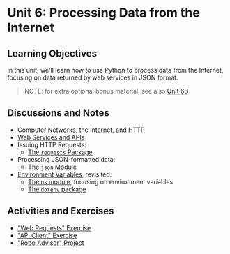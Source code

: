 # Unit 6: Processing Data from the Internet

## Learning Objectives

In this unit, we'll learn how to use Python to process data from the Internet, focusing on data returned by web services in JSON format.

> NOTE: for extra optional bonus material, see also [Unit 6B](/units/unit-6b.md)

## Discussions and Notes

  + [Computer Networks, the Internet, and HTTP](/notes/info-systems/networks.md)
  + [Web Services and APIs](/notes/software/apis.md)
  + Issuing HTTP Requests:
    + [The `requests` Package](/notes/python/packages/requests.md)
  + Processing JSON-formatted data:
    + [The `json` Module](/notes/python/modules/json.md)
  + [Environment Variables](/notes/environment-variables.md), revisited:
    + [The `os` module](/notes/python/modules/os.md#environment-variables), focusing on environment variables
    + [The `dotenv` package](/notes/python/packages/dotenv.md)

## Activities and Exercises

  + ["Web Requests" Exercise](/exercises/web-requests/README.md)
  + ["API Client" Exercise](/exercises/api-client/README.md)
  + ["Robo Advisor" Project](/projects/robo-advisor/README.md)
